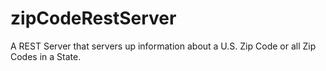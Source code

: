 # zipCodeRestServer
A REST Server that servers up information about a U.S. Zip Code or all Zip Codes in a State.
